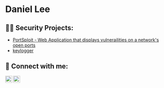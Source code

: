 <h1>Daniel Lee</h1>

<h2>👨‍💻 Security Projects:</h2>


- [PortSploit - Web Application that displays vulnerailities on a network's open ports](https://github.com/jhyungleeCS/portsploit)
- [keylogger](https://github.com/jhyungleeCS/keylogger)


<h2> 🤳 Connect with me:</h2>


[<img align="left" alt="Dan | Chrome" width="22px" src="https://cdn.jsdelivr.net/npm/simple-icons@3.13.0/icons/googlechrome.svg" />][website]
[<img align="left" alt="Dan | LinkedIn" width="22px" src="https://cdn.jsdelivr.net/npm/simple-icons@v3/icons/linkedin.svg" />][linkedin]


[website]: https://www.jhyungleecs.com
[linkedin]: https://www.linkedin.com/in/daniel-lee-32a954184/
